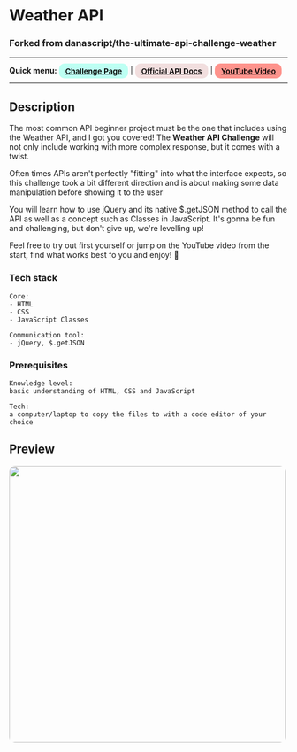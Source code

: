 # Weather API
### Forked from danascript/the-ultimate-api-challenge-weather
---

<div>
<b>Quick menu:</b>
<a href="https://theultimateapichallenge.com/weather-api" target="_blank" rel="noopener noreferrer"
    style="padding:0.35rem 0.7rem;
    color: black;
    background: #BDFFF3;
    border-radius:10px;
    font-size:0.85rem;
    font-weight:600;">Challenge Page</a> |
<a href="https://www.metaweather.com/api" target="_blank" rel="noopener noreferrer"
    style="padding:0.35rem 0.7rem;
    color: black;
    background: #F1DEDE;
    border-radius:10px;
    font-size:0.85rem;
    font-weight:600;">Official API Docs</a> |
<a href="https://youtu.be/ephjeppbM6Y" target="_blank" rel="noopener noreferrer"
    style="padding:0.35rem 0.7rem;
    color: black;
    background: #FE938C;
    border-radius:10px;
    font-size:0.85rem;
    font-weight:600;">YouTube Video</a> 
</div>

---

## Description

<p>The most common API beginner project must be the one that includes using the Weather API, and I got you covered! The <b>Weather API Challenge</b> will not only include working with more complex response, but it comes with a twist.</p>

<p>Often times APIs aren't perfectly "fitting" into what the interface expects, so this challenge took a bit different direction and is about making some data manipulation before showing it to the user</p>

<p>You will learn how to use jQuery and its native $.getJSON method to call the API as well as a concept such as Classes in JavaScript. It's gonna be fun and challenging, but don't give up, we're levelling up!</p>

<p>Feel free to try out first yourself or jump on the YouTube video from the start, find what works best fo you and enjoy! 🐣
</p>

### Tech stack

```
Core:
- HTML
- CSS
- JavaScript Classes

Communication tool:
- jQuery, $.getJSON
```

### Prerequisites

```
Knowledge level:
basic understanding of HTML, CSS and JavaScript

Tech:
a computer/laptop to copy the files to with a code editor of your choice
```

## Preview

<img src="/preview.png" height="500" style="border-radius:10px;margin-bottom:1rem;" />
